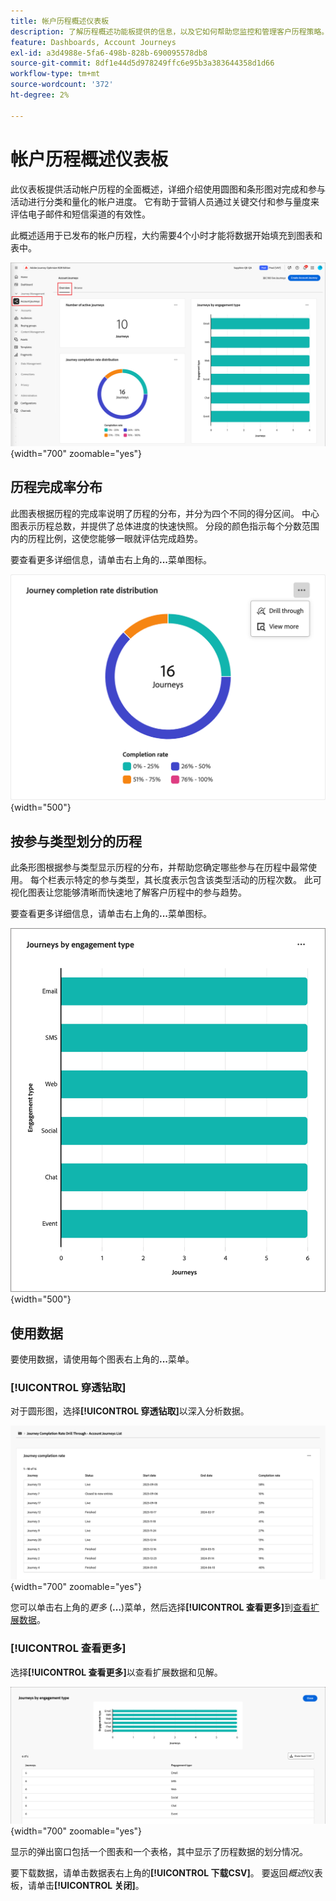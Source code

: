 ```yaml
---
title: 帐户历程概述仪表板
description: 了解历程概述功能板提供的信息，以及它如何帮助您监控和管理客户历程策略。
feature: Dashboards, Account Journeys
exl-id: a3d4988e-5fa6-498b-828b-690095578db8
source-git-commit: 8df1e44d5d978249ffc6e95b3a383644358d1d66
workflow-type: tm+mt
source-wordcount: '372'
ht-degree: 2%

---
```


# 帐户历程概述仪表板

此仪表板提供活动帐户历程的全面概述，详细介绍使用圆图和条形图对完成和参与活动进行分类和量化的帐户进度。 它有助于营销人员通过关键交付和参与量度来评估电子邮件和短信渠道的有效性。

此概述适用于已发布的帐户历程，大约需要4个小时才能将数据开始填充到图表和表中。

![历程概述](./assets/journey-overview.png){width="700" zoomable="yes"}

## 历程完成率分布

此图表根据历程的完成率说明了历程的分布，并分为四个不同的得分区间。 中心图表示历程总数，并提供了总体进度的快速快照。 分段的颜色指示每个分数范围内的历程比例，这使您能够一眼就评估完成趋势。

要查看更多详细信息，请单击右上角的&#x200B;**...**&#x200B;菜单图标。

![历程完成率分配](./assets/journey-completion-rate-distribution.png){width="500"}

## 按参与类型划分的历程

此条形图根据参与类型显示历程的分布，并帮助您确定哪些参与在历程中最常使用。 每个栏表示特定的参与类型，其长度表示包含该类型活动的历程次数。 此可视化图表让您能够清晰而快速地了解客户历程中的参与趋势。

要查看更多详细信息，请单击右上角的&#x200B;**...**&#x200B;菜单图标。

![历程完成率分配](./assets/journeys-by-engagement-type.png){width="500"}

## 使用数据

要使用数据，请使用每个图表右上角的&#x200B;**...**&#x200B;菜单。

### [!UICONTROL 穿透钻取]

对于圆形图，选择&#x200B;**[!UICONTROL 穿透钻取]**&#x200B;以深入分析数据。

![穿透钻取以访问图形数据](./assets/journey-completion-rate-drill-through.png){width="700" zoomable="yes"}

您可以单击右上角的&#x200B;_更多_ (**...**)菜单，然后选择&#x200B;**[!UICONTROL 查看更多]**&#x200B;到[查看扩展数据](#view-more)。

### [!UICONTROL 查看更多]

选择&#x200B;**[!UICONTROL 查看更多]**&#x200B;以查看扩展数据和见解。

![查看扩展数据](./assets/journeys-by-engagement-view-more.png){width="700" zoomable="yes"}

显示的弹出窗口包括一个图表和一个表格，其中显示了历程数据的划分情况。

要下载数据，请单击数据表右上角的&#x200B;**[!UICONTROL 下载CSV]**。 要返回&#x200B;_概述_&#x200B;仪表板，请单击&#x200B;**[!UICONTROL 关闭]**。
